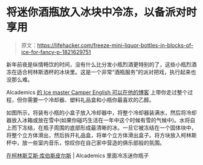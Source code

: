 # 将迷你酒瓶放入冰块中冷冻，以备派对时享用

> 原文：<https://lifehacker.com/freeze-mini-liquor-bottles-in-blocks-of-ice-for-fancy-p-1821629751>

新年前夜是纵情畅饮的时间，没有什么比分发小瓶烈酒更特别的了，这些小瓶烈酒冻在适合柯林斯酒杯的冰块里。这是一个非常“酒瓶服务”的派对把戏，执行起来也没那么难。



Alcademics [的 Ice master Camper English 可以在他的博客](http://www.alcademics.com/2017/06/freezing-mini-bottles-inside-collins-ice-cube-spears.html?utm_content=bufferc601a&utm_medium=social&utm_source=twitter.com&utm_campaign=buffer) 上带你走过整个过程，但你需要一个冷却器、塑料礼品盒和小瓶你最喜欢的乙醇。

如图所示，将装有小瓶的小盒子放入冷却器中，将整个冷却器装满水，然后将冷却器放入冰箱或放在雪中(如果你碰巧生活在一年中这个时候有雪的气候中)。水将自上而下冻结，在瓶子周围的底部形成最清晰的冰。一旦它被冻结在一个固体块中，将整个立方体滑出，然后拆开礼品盒，将单个立方体滑出盒子。将方块放入柯林斯杯中，放一些室内音乐，惊叹你在自己家中营造的俱乐部般的氛围。

[在柯林斯艾斯·库伯斯皮尔斯](http://www.alcademics.com/2017/06/freezing-mini-bottles-inside-collins-ice-cube-spears.html) | Alcademics 里面冷冻迷你瓶子